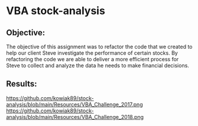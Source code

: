 # VBA stock-analysis

## Objective:
The objective of this assignment was to refactor the code that we created to help our client Steve investigate the performance of certain stocks.  By refactoring the code we are able to deliver a more efficient process for Steve to collect and analyze the data he needs to make financial decisions.

## Results:


https://github.com/kowiak89/stock-analysis/blob/main/Resources/VBA_Challenge_2017.png
https://github.com/kowiak89/stock-analysis/blob/main/Resources/VBA_Challenge_2018.png
